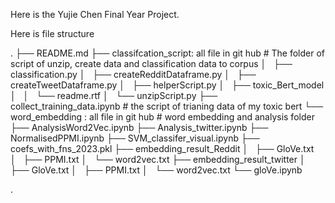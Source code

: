 Here is the Yujie Chen Final Year Project.

Here is file structure 

.
├── README.md 
├── classifcation_script: all file in git hub # The folder of  script of unzip, create data and classification data to corpus
│   ├── classification.py
│   ├── createRedditDataframe.py
│   ├── createTweetDataframe.py
│   ├── helperScript.py
│   ├── toxic_Bert_model
│   │   └── readme.rtf
│   └── unzipScript.py
├── collect_training_data.ipynb     # the script of trianing data of my toxic bert
└── word_embedding   : all file in git hub      # word embedding and analysis folder
    ├── AnalysisWord2Vec.ipynb
    ├── Analysis_twitter.ipynb
    ├── NormalisedPPMI.ipynb
    ├── SVM_classifer_visual.ipynb
    ├── coefs_with_fns_2023.pkl 
    ├── embedding_result_Reddit 
    │   ├── GloVe.txt
    │   ├── PPMI.txt
    │   └── word2vec.txt
    ├── embedding_result_twitter 
    │   ├── GloVe.txt
    │   ├── PPMI.txt
    │   └── word2vec.txt
    └── gloVe.ipynb

.
